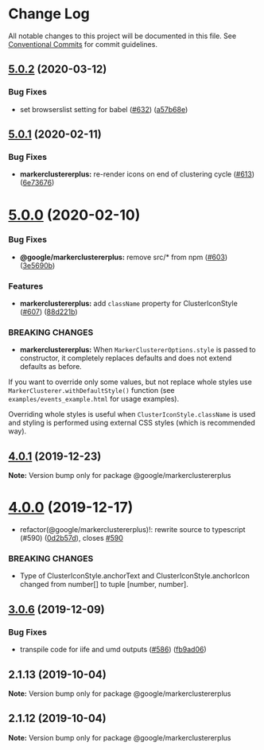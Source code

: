 # Change Log

All notable changes to this project will be documented in this file.
See [Conventional Commits](https://conventionalcommits.org) for commit guidelines.

## [5.0.2](https://github.com/googlemaps/v3-utility-library/compare/@google/markerclustererplus@5.0.1...@google/markerclustererplus@5.0.2) (2020-03-12)


### Bug Fixes

* set browserslist setting for babel ([#632](https://github.com/googlemaps/v3-utility-library/issues/632)) ([a57b68e](https://github.com/googlemaps/v3-utility-library/commit/a57b68e86bef5bea54e35c9fc4cd66b10ef8dafe))





## [5.0.1](https://github.com/googlemaps/v3-utility-library/compare/@google/markerclustererplus@5.0.0...@google/markerclustererplus@5.0.1) (2020-02-11)


### Bug Fixes

* **markerclustererplus:** re-render icons on end of clustering cycle ([#613](https://github.com/googlemaps/v3-utility-library/issues/613)) ([6e73676](https://github.com/googlemaps/v3-utility-library/commit/6e736768cb7dd2f645cdaa8cb5684967b6bc78f8))





# [5.0.0](https://github.com/googlemaps/v3-utility-library/compare/@google/markerclustererplus@4.0.1...@google/markerclustererplus@5.0.0) (2020-02-10)


### Bug Fixes

* **@google/markerclustererplus:** remove src/* from npm ([#603](https://github.com/googlemaps/v3-utility-library/issues/603)) ([3e5690b](https://github.com/googlemaps/v3-utility-library/commit/3e5690be4bc85e4695f263e116c20a61c8e8ee59))


### Features

* **markerclustererplus:** add `className` property for ClusterIconStyle ([#607](https://github.com/googlemaps/v3-utility-library/issues/607)) ([88d221b](https://github.com/googlemaps/v3-utility-library/commit/88d221bf624cc8ab4b66ac68c1e3b41e8468c378))


### BREAKING CHANGES

* **markerclustererplus:** When `MarkerClustererOptions.style` is passed to constructor,
it completely replaces defaults and does not extend defaults as before.

If you want to override only some values, but not replace whole styles use `MarkerClusterer.withDefaultStyle()` function (see `examples/events_example.html` for usage examples).

Overriding whole styles is useful when `ClusterIconStyle.className` is used and styling
is performed using external CSS styles (which is recommended way).





## [4.0.1](https://github.com/googlemaps/v3-utility-library/compare/@google/markerclustererplus@4.0.0...@google/markerclustererplus@4.0.1) (2019-12-23)

**Note:** Version bump only for package @google/markerclustererplus





# [4.0.0](https://github.com/googlemaps/v3-utility-library/compare/@google/markerclustererplus@3.0.6...@google/markerclustererplus@4.0.0) (2019-12-17)


* refactor(@google/markerclustererplus)!: rewrite source to typescript (#590) ([0d2b57d](https://github.com/googlemaps/v3-utility-library/commit/0d2b57dbc76265b8abda51cc006ff1222e5e8baf)), closes [#590](https://github.com/googlemaps/v3-utility-library/issues/590)


### BREAKING CHANGES

* Type of ClusterIconStyle.anchorText and ClusterIconStyle.anchorIcon changed from number[] to tuple [number, number].





## [3.0.6](https://github.com/googlemaps/v3-utility-library/compare/@google/markerclustererplus@3.0.5...@google/markerclustererplus@3.0.6) (2019-12-09)


### Bug Fixes

* transpile code for iife and umd outputs ([#586](https://github.com/googlemaps/v3-utility-library/issues/586)) ([fb9ad06](https://github.com/googlemaps/v3-utility-library/commit/fb9ad066cbf5d87cffcda2c435196ad20fed56f1))





## 2.1.13 (2019-10-04)

**Note:** Version bump only for package @google/markerclustererplus





## 2.1.12 (2019-10-04)

**Note:** Version bump only for package @google/markerclustererplus
